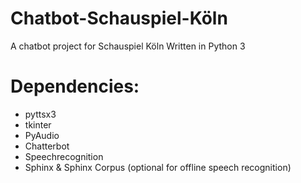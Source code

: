 # Chatbot-Schauspiel-Köln
A chatbot project for Schauspiel Köln
Written in Python 3

# Dependencies:
- pyttsx3
- tkinter
- PyAudio
- Chatterbot
- Speechrecognition 
- Sphinx & Sphinx Corpus (optional for offline speech recognition)
